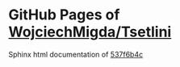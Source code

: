 GitHub Pages of [WojciechMigda/Tsetlini](https://github.com/WojciechMigda/Tsetlini.git)
===
Sphinx html documentation of [537f6b4c](https://github.com/WojciechMigda/Tsetlini/tree/537f6b4c30c40b07a747006c0878276298c0318e)
